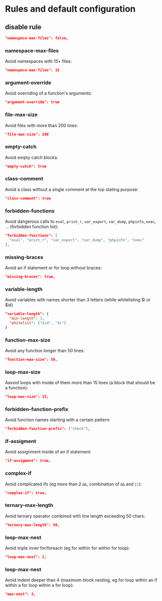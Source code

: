 # Rules and default configuration

## disable rule

```JSON
"namespace-max-files": false,
```

### namespace-max-files

Avoid namespaces with 15+ files:

```JSON
"namespace-max-files": 15
```

### argument-override

Avoid overriding of a function's arguments:

```JSON
"argument-override": true
```

### file-max-size

Avoid files with more than 200 lines:

```JSON
"file-max-size": 200
```

### empty-catch

Avoid empty catch blocks:

```JSON
"empty-catch": true
```

### class-comment

Avoid a class without a single comment at the top stating purpose:

```JSON
"class-comment": true
```

### forbidden-functions

Avoid dangerous calls to `eval`, `print_r`, `var_export`, `var_dump`, `phpinfo`, `exec`, ... (forbidden function list):

```JSON
"forbidden-functions": [
  "eval", "print_r", "var_export", "var_dump", "phpinfo", "exec"
],
```

### missing-braces

Avoid an if statement or for loop without braces:

```JSON
"missing-braces": true,
```

### variable-length

Avoid variables with names shorter than 3 letters (while whitelisting $i or $id)

```JSON
"variable-length": {
  "min-length": 3,
  "whitelist": ["$id", "$i"]
}
```

### function-max-size

Avoid any function longer than 50 lines:

```JSON
"function-max-size": 50,
```

### loop-max-size

Aavoid loops with inside of them more than 15 lines (a block that should be a function):

```JSON
"loop-max-size": 15,
```

### forbidden-function-prefix

Avoid function names starting with a certain pattern:

```JSON
"forbidden-function-prefix": ["check"],
```

### if-assigment

Avoid assignment inside of an if statement:

```JSON
"if-assigment": true,
```

### complex-if

Avoid complicated ifs (eg more than 2 `&&`, combination of `&&` and `||`):

```JSON
"complex-if": true,
```

### ternary-max-length

Avoid ternary operator combined with line length exceeding 50 chars:

```JSON
"ternary-max-length": 50,
```

### loop-max-nest

Avoid triple inner for/foreach (eg for within for within for loop):

```JSON
"loop-max-nest": 2,
```

### loop-max-nest

Avoid indent deeper than 4 (maximum block nesting, eg for loop within an if within a for loop within a for loop):

```JSON
"max-nest": 3,
```
